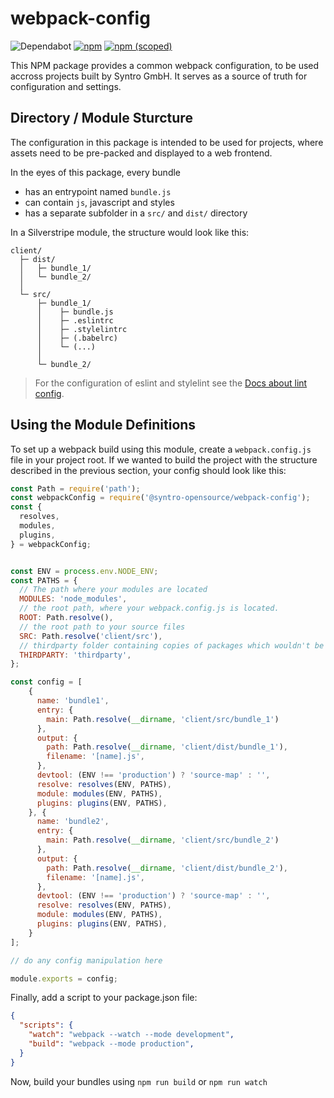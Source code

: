 # webpack-config

![Dependabot](https://img.shields.io/badge/dependabot-active-brightgreen?logo=dependabot)
[![npm](https://img.shields.io/npm/dt/@syntro-opensource/webpack-config)](https://www.npmjs.com/package/@syntro-opensource/webpack-config)
[![npm (scoped)](https://img.shields.io/npm/v/@syntro-opensource/webpack-config)](https://www.npmjs.com/package/@syntro-opensource/webpack-config)

This NPM package provides a common webpack configuration, to be used accross
projects built by Syntro GmbH. It serves as a source of truth for configuration
and settings.

## Directory / Module Sturcture
The configuration in this package is intended to be used for projects,
where assets need to be pre-packed and displayed to a web frontend.

In the eyes of this package, every bundle
* has an entrypoint named `bundle.js`
* can contain `js`, javascript and styles
* has a separate subfolder in a `src/` and `dist/` directory

In a Silverstripe module, the structure would look like this:
```
client/
  ├─ dist/
  │   ├─ bundle_1/
  │   └─ bundle_2/
  │
  └─ src/
      ├─ bundle_1/
      │    ├─ bundle.js
      │    ├─ .eslintrc
      │    ├─ .stylelintrc
      │    ├─ (.babelrc)
      │    └─ (...)
      │
      └─ bundle_2/
```
> For the configuration of eslint and stylelint see the [Docs about lint config](docs/config.md).

## Using the Module Definitions

To set up a webpack build using this module, create a `webpack.config.js` file
in your project root. If we wanted to build the project with the structure
described in the previous section, your config should look like this:

```js
const Path = require('path');
const webpackConfig = require('@syntro-opensource/webpack-config');
const {
  resolves,
  modules,
  plugins,
} = webpackConfig;


const ENV = process.env.NODE_ENV;
const PATHS = {
  // The path where your modules are located
  MODULES: 'node_modules',
  // the root path, where your webpack.config.js is located.
  ROOT: Path.resolve(),
  // the root path to your source files
  SRC: Path.resolve('client/src'),
  // thirdparty folder containing copies of packages which wouldn't be available on NPM
  THIRDPARTY: 'thirdparty',
};

const config = [
    {
      name: 'bundle1',
      entry: {
        main: Path.resolve(__dirname, 'client/src/bundle_1')
      },
      output: {
        path: Path.resolve(__dirname, 'client/dist/bundle_1'),
        filename: '[name].js',
      },
      devtool: (ENV !== 'production') ? 'source-map' : '',
      resolve: resolves(ENV, PATHS),
      module: modules(ENV, PATHS),
      plugins: plugins(ENV, PATHS),
    }, {
      name: 'bundle2',
      entry: {
        main: Path.resolve(__dirname, 'client/src/bundle_2')
      },
      output: {
        path: Path.resolve(__dirname, 'client/dist/bundle_2'),
        filename: '[name].js',
      },
      devtool: (ENV !== 'production') ? 'source-map' : '',
      resolve: resolves(ENV, PATHS),
      module: modules(ENV, PATHS),
      plugins: plugins(ENV, PATHS),
    }
];

// do any config manipulation here

module.exports = config;
```

Finally, add a script to your package.json file:
```json
{
  "scripts": {
    "watch": "webpack --watch --mode development",
    "build": "webpack --mode production",
  }
}
```

Now, build your bundles using `npm run build` or `npm run watch`
